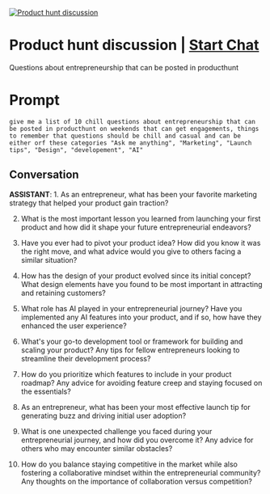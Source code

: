 
[![Product hunt discussion](https://flow-prompt-covers.s3.us-west-1.amazonaws.com/icon/Flat/i17.png)](https://gptcall.net/chat.html?data=%7B%22contact%22%3A%7B%22id%22%3A%2263XxB3YtJlJwPTm4N_UTn%22%2C%22flow%22%3Atrue%7D%7D)
# Product hunt discussion | [Start Chat](https://gptcall.net/chat.html?data=%7B%22contact%22%3A%7B%22id%22%3A%2263XxB3YtJlJwPTm4N_UTn%22%2C%22flow%22%3Atrue%7D%7D)
Questions about entrepreneurship that can be posted in producthunt 

# Prompt

```
give me a list of 10 chill questions about entrepreneurship that can be posted in producthunt on weekends that can get engagements, things to remember that questions should be chill and casual and can be either orf these categories "Ask me anything", "Marketing", "Launch tips", "Design", "developement", "AI"
```

## Conversation

**ASSISTANT**: 1. As an entrepreneur, what has been your favorite marketing strategy that helped your product gain traction?

2. What is the most important lesson you learned from launching your first product and how did it shape your future entrepreneurial endeavors?

3. Have you ever had to pivot your product idea? How did you know it was the right move, and what advice would you give to others facing a similar situation?

4. How has the design of your product evolved since its initial concept? What design elements have you found to be most important in attracting and retaining customers?

5. What role has AI played in your entrepreneurial journey? Have you implemented any AI features into your product, and if so, how have they enhanced the user experience?

6. What's your go-to development tool or framework for building and scaling your product? Any tips for fellow entrepreneurs looking to streamline their development process?

7. How do you prioritize which features to include in your product roadmap? Any advice for avoiding feature creep and staying focused on the essentials?

8. As an entrepreneur, what has been your most effective launch tip for generating buzz and driving initial user adoption?

9. What is one unexpected challenge you faced during your entrepreneurial journey, and how did you overcome it? Any advice for others who may encounter similar obstacles?

10. How do you balance staying competitive in the market while also fostering a collaborative mindset within the entrepreneurial community? Any thoughts on the importance of collaboration versus competition?


